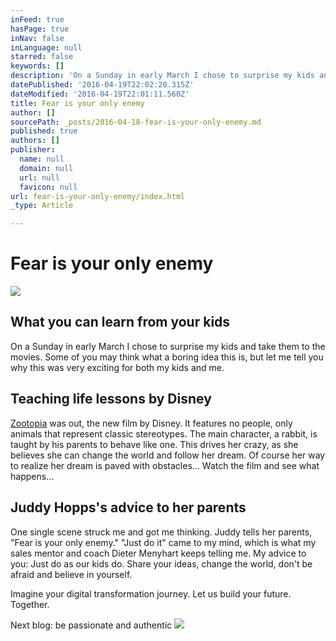 ```yaml
---
inFeed: true
hasPage: true
inNav: false
inLanguage: null
starred: false
keywords: []
description: 'On a Sunday in early March I chose to surprise my kids and take them to the movies. Some of you may think what a boring idea this is, but let me tell you why this was very exciting for both my kids and me.'
datePublished: '2016-04-19T22:02:20.315Z'
dateModified: '2016-04-19T22:01:11.560Z'
title: Fear is your only enemy
author: []
sourcePath: _posts/2016-04-18-fear-is-your-only-enemy.md
published: true
authors: []
publisher:
  name: null
  domain: null
  url: null
  favicon: null
url: fear-is-your-only-enemy/index.html
_type: Article

---
```

# Fear is your only enemy
![](https://the-grid-user-content.s3-us-west-2.amazonaws.com/424edd0d-1bec-4135-8afc-297adfa255a2.jpg)

## What you can learn from your kids

On a Sunday in early March I chose to surprise my kids and take them to the movies. Some of you may think what a boring idea this is, but let me tell you why this was very exciting for both my kids and me.

## Teaching life lessons by Disney

[Zootopia][0] was out, the new film by Disney. It features no people, only animals that represent classic stereotypes. The main character, a rabbit, is taught by his parents to behave like one. This drives her crazy, as she believes she can change the world and follow her dream. Of course her way to realize her dream is paved with obstacles... Watch the film and see what happens...

## Juddy Hopps's advice to her parents

One single scene struck me and got me thinking. Juddy tells her parents, "Fear is your only enemy." "Just do it" came to my mind, which is what my sales mentor and coach Dieter Menyhart keeps telling me. My advice to you: Just do as our kids do. Share your ideas, change the world, don't be afraid and believe in yourself.

Imagine your digital transformation journey. Let us build your future. Together.

Next blog: be passionate and authentic
![](https://the-grid-user-content.s3-us-west-2.amazonaws.com/27776015-7efc-43b6-b3ee-1b682ff83557.jpg)

[0]: https://www.youtube.com/watch?v=bY73vFGhSVk
